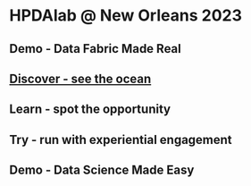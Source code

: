 # HPDAlab @ New Orleans 2023


## Demo - Data Fabric Made Real


## [Discover - see the ocean](f01-discover.md)


## Learn - spot the opportunity


## Try - run with experiential engagement


## Demo - Data Science Made Easy
